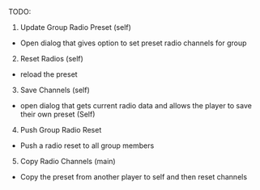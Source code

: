 TODO:
1) Update Group Radio Preset (self)
- Open dialog that gives option to set preset radio channels for group
2) Reset Radios (self)
- reload the preset
3) Save Channels (self)
- open dialog that gets current radio data and allows the player to save their own preset (Self)
4) Push Group Radio Reset
- Push a radio reset to all group members
5) Copy Radio Channels (main)
- Copy the preset from another player to self and then reset channels
